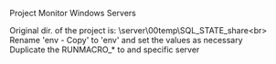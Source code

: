 Project Monitor Windows Servers<br>

Original dir. of the project is: \\server\00temp\SQL_STATE_share\<br>
Rename 'env - Copy' to 'env' and set the values as necessary<br>
Duplicate the RUNMACRO_* to and specific server<br>